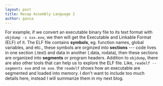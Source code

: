 ```yaml
---
layout: post
title: Recap Assembly Language 2
author: gassa
---
```

For example, if we convert an executable binary file to its text format with 
`objdump -s xxx.exe`, we then will get the Executable and Linkable Format (ELF) 
of it. The ELF file contains **symbols**, eg. function names, global variables,
and etc., these symbols are orginzed into **sections** --- code lives in one 
section (.text) and data in another (.data, rodata), then these sections are 
organized into **segments** or program headers. Addition to `objdump`, there 
are also other tools that can help us to explore the ELF file. Like, 
`readelf --segments exe` and `nm exe`. the `readelf` shows how an executable 
are segmented and loaded into memory. I don\'t want to include too much 
details here, instead I will summarize them in my next blog.


